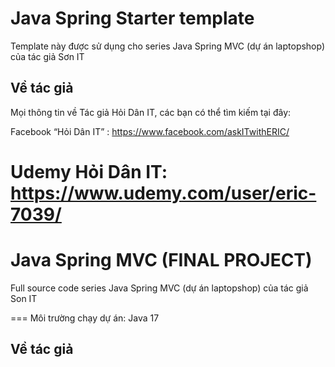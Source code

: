 
# Java Spring Starter template
Template này được sử dụng cho series Java Spring MVC (dự án laptopshop) của tác giả Sơn IT 

## Về tác giả
Mọi thông tin về Tác giả Hỏi Dân IT, các bạn có thể tìm kiếm tại đây:

Facebook “Hỏi Dân IT” : https://www.facebook.com/askITwithERIC/

Udemy Hỏi Dân IT: https://www.udemy.com/user/eric-7039/
=======

# Java Spring MVC (FINAL PROJECT)
Full source code series Java Spring MVC (dự án laptopshop) của tác giả Son IT 

===
Môi trường chạy dự án: Java 17

## Về tác giả


